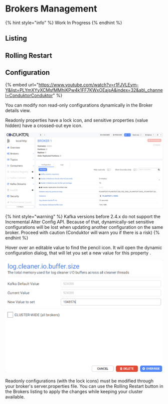 # Brokers Management

{% hint style="info" %}
Work In Progress
{% endhint %}

## Listing

## Rolling Restart

## Configuration

{% embed url="https://www.youtube.com/watch?v=r1FJVLEym-Y&list=PLYmXYyXCMsfMMhiKPw4k1FF7KWxOEajsA&index=32&ab\_channel=ConduktorConduktor" %}

You can modify non read-only configurations dynamically in the Broker details view. 

Readonly properties have a lock icon, and sensitive properties \(value hidden\) have a crossed-out eye icon.



![](../.gitbook/assets/broker-details.png)

{% hint style="warning" %}
Kafka versions before 2.4.x do not support the Incremental Alter Config API. Because of that, dynamically-set sensitive configurations will be lost when updating another configuration on the same broker. Proceed with caution \(Conduktor will warn you if there is a risk\)
{% endhint %}

Hover over an editable value to find the pencil icon. It will open the dynamic configuration dialog, that will let you set a new value for this property .

![](../.gitbook/assets/dynamic-conf-4.png)

Readonly configurations \(with the lock icons\) must be modified through your broker's server.properties file. You can use the Rolling Restart button in the Brokers listing to apply the changes while keeping your cluster available.







